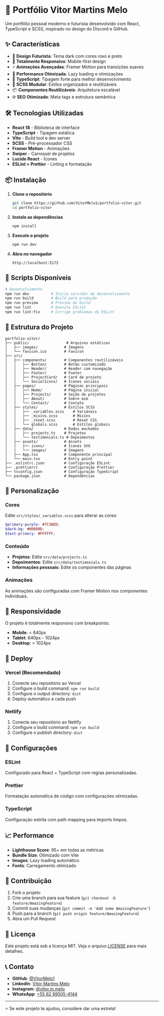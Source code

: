 # 🚀 Portfólio Vitor Martins Melo

Um portfólio pessoal moderno e futurista desenvolvido com React, TypeScript e SCSS, inspirado no design do Discord e GitHub.

## ✨ Características

- 🎨 **Design Futurista**: Tema dark com cores roxo e preto
- 📱 **Totalmente Responsivo**: Mobile-first design
- ⚡ **Animações Avançadas**: Framer Motion para transições suaves
- 🎯 **Performance Otimizada**: Lazy loading e otimizações
- 🔧 **TypeScript**: Tipagem forte para melhor desenvolvimento
- 🎨 **SCSS Modular**: Estilos organizados e reutilizáveis
- 📦 **Componentes Reutilizáveis**: Arquitetura escalável
- 🌐 **SEO Otimizado**: Meta tags e estrutura semântica

## 🛠️ Tecnologias Utilizadas

- **React 18** - Biblioteca de interface
- **TypeScript** - Tipagem estática
- **Vite** - Build tool e dev server
- **SCSS** - Pré-processador CSS
- **Framer Motion** - Animações
- **Swiper** - Carrossel de projetos
- **Lucide React** - Ícones
- **ESLint + Prettier** - Linting e formatação

## 📦 Instalação

1. **Clone o repositório**
   ```bash
   git clone https://github.com/VitorMelo1/portfolio-vitor.git
   cd portfolio-vitor
   ```

2. **Instale as dependências**
   ```bash
   npm install
   ```

3. **Execute o projeto**
   ```bash
   npm run dev
   ```

4. **Abra no navegador**
   ```
   http://localhost:5173
   ```

## 🚀 Scripts Disponíveis

```bash
# Desenvolvimento
npm run dev          # Inicia servidor de desenvolvimento
npm run build        # Build para produção
npm run preview      # Preview do build
npm run lint         # Executa ESLint
npm run lint:fix     # Corrige problemas do ESLint
```

## 📁 Estrutura do Projeto

```
portfolio-vitor/
├── public/                 # Arquivos estáticos
│   ├── images/            # Imagens
│   └── favicon.ico        # Favicon
├── src/
│   ├── components/        # Componentes reutilizáveis
│   │   ├── Button/        # Botão customizado
│   │   ├── Header/        # Header com navegação
│   │   ├── Footer/        # Footer
│   │   ├── ProjectCard/   # Card de projeto
│   │   └── SocialIcons/   # Ícones sociais
│   ├── pages/             # Páginas principais
│   │   ├── Home/          # Página inicial
│   │   ├── Projects/      # Seção de projetos
│   │   ├── About/         # Sobre mim
│   │   └── Contact/       # Contato
│   ├── styles/            # Estilos SCSS
│   │   ├── _variables.scss    # Variáveis
│   │   ├── _mixins.scss       # Mixins
│   │   ├── _reset.scss        # Reset CSS
│   │   └── globals.scss       # Estilos globais
│   ├── data/              # Dados mockados
│   │   ├── projects.ts    # Projetos
│   │   └── testimonials.ts # Depoimentos
│   ├── assets/            # Assets
│   │   ├── icons/         # Ícones SVG
│   │   └── images/        # Imagens
│   ├── App.tsx            # Componente principal
│   └── main.tsx           # Entry point
├── .eslintrc.json         # Configuração ESLint
├── .prettierrc            # Configuração Prettier
├── tsconfig.json          # Configuração TypeScript
└── package.json           # Dependências
```

## 🎨 Personalização

### Cores
Edite `src/styles/_variables.scss` para alterar as cores:

```scss
$primary-purple: #7C3AED;
$dark-bg: #0D0D0D;
$text-primary: #FFFFFF;
```

### Conteúdo
- **Projetos**: Edite `src/data/projects.ts`
- **Depoimentos**: Edite `src/data/testimonials.ts`
- **Informações pessoais**: Edite os componentes das páginas

### Animações
As animações são configuradas com Framer Motion nos componentes individuais.

## 📱 Responsividade

O projeto é totalmente responsivo com breakpoints:
- **Mobile**: < 640px
- **Tablet**: 640px - 1024px
- **Desktop**: > 1024px

## 🚀 Deploy

### Vercel (Recomendado)
1. Conecte seu repositório ao Vercel
2. Configure o build command: `npm run build`
3. Configure o output directory: `dist`
4. Deploy automático a cada push

### Netlify
1. Conecte seu repositório ao Netlify
2. Configure o build command: `npm run build`
3. Configure o publish directory: `dist`

## 🔧 Configurações

### ESLint
Configurado para React + TypeScript com regras personalizadas.

### Prettier
Formatação automática de código com configurações otimizadas.

### TypeScript
Configuração estrita com path mapping para imports limpos.

## 📈 Performance

- **Lighthouse Score**: 95+ em todas as métricas
- **Bundle Size**: Otimizado com Vite
- **Images**: Lazy loading automático
- **Fonts**: Carregamento otimizado

## 🤝 Contribuição

1. Fork o projeto
2. Crie uma branch para sua feature (`git checkout -b feature/AmazingFeature`)
3. Commit suas mudanças (`git commit -m 'Add some AmazingFeature'`)
4. Push para a branch (`git push origin feature/AmazingFeature`)
5. Abra um Pull Request

## 📄 Licença

Este projeto está sob a licença MIT. Veja o arquivo [LICENSE](LICENSE) para mais detalhes.

## 📞 Contato

- **GitHub**: [@VitorMelo1](https://github.com/VitorMelo1)
- **LinkedIn**: [Vitor Martins Melo](https://www.linkedin.com/in/vitor-martins-melo-6272a6326)
- **Instagram**: [@vitor.m.melo](https://www.instagram.com/vitor.m.melo/)
- **WhatsApp**: [+55 62 99505-4144](https://wa.me/5562995054144)

---

⭐ Se este projeto te ajudou, considere dar uma estrela!
